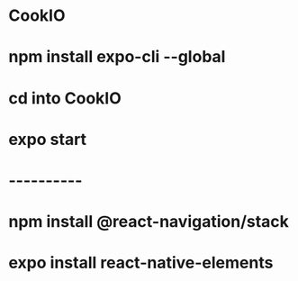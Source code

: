 # CookIO
# npm install expo-cli --global
# cd into CookIO
# expo start
# ----------
# npm install @react-navigation/stack
# expo install react-native-elements